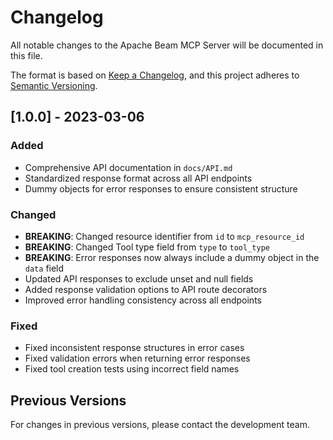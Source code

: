 # Changelog

All notable changes to the Apache Beam MCP Server will be documented in this file.

The format is based on [Keep a Changelog](https://keepachangelog.com/en/1.0.0/),
and this project adheres to [Semantic Versioning](https://semver.org/spec/v2.0.0.html).

## [1.0.0] - 2023-03-06

### Added
- Comprehensive API documentation in `docs/API.md`
- Standardized response format across all API endpoints
- Dummy objects for error responses to ensure consistent structure

### Changed
- **BREAKING**: Changed resource identifier from `id` to `mcp_resource_id`
- **BREAKING**: Changed Tool type field from `type` to `tool_type`
- **BREAKING**: Error responses now always include a dummy object in the `data` field
- Updated API responses to exclude unset and null fields
- Added response validation options to API route decorators
- Improved error handling consistency across all endpoints

### Fixed
- Fixed inconsistent response structures in error cases
- Fixed validation errors when returning error responses
- Fixed tool creation tests using incorrect field names

## Previous Versions

For changes in previous versions, please contact the development team. 